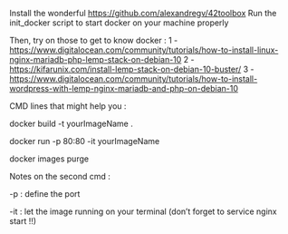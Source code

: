 Install the wonderful https://github.com/alexandregv/42toolbox
Run the init_docker script to start docker on your machine properly

Then, try on those to get to know docker :
1 - https://www.digitalocean.com/community/tutorials/how-to-install-linux-nginx-mariadb-php-lemp-stack-on-debian-10 
2 - https://kifarunix.com/install-lemp-stack-on-debian-10-buster/
3 - https://www.digitalocean.com/community/tutorials/how-to-install-wordpress-with-lemp-nginx-mariadb-and-php-on-debian-10


CMD lines that might help you :

docker build -t yourImageName .

docker run  -p 80:80 -it yourImageName

docker images purge

Notes on the second cmd :

-p : define the port

-it  : let the image running on your terminal (don’t forget to service nginx start !!)
